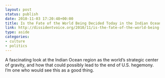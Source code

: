 ```yaml
---
layout: post
status: publish
date: 2010-11-03 17:20:48+00:00
title: Is the Fate of the World Being Decided Today in the Indian Ocean? | Dissident Voice
link: http://dissidentvoice.org/2010/11/is-the-fate-of-the-world-being-decided-today-in-the-indian-ocean/
type: aside
categories:
- culture
- politics
---
```


A fascinating look at the Indian Ocean region as the world’s strategic center of gravity, and how that could possibly lead to the end of U.S. hegemony. I’m one who would see this as a good thing.
